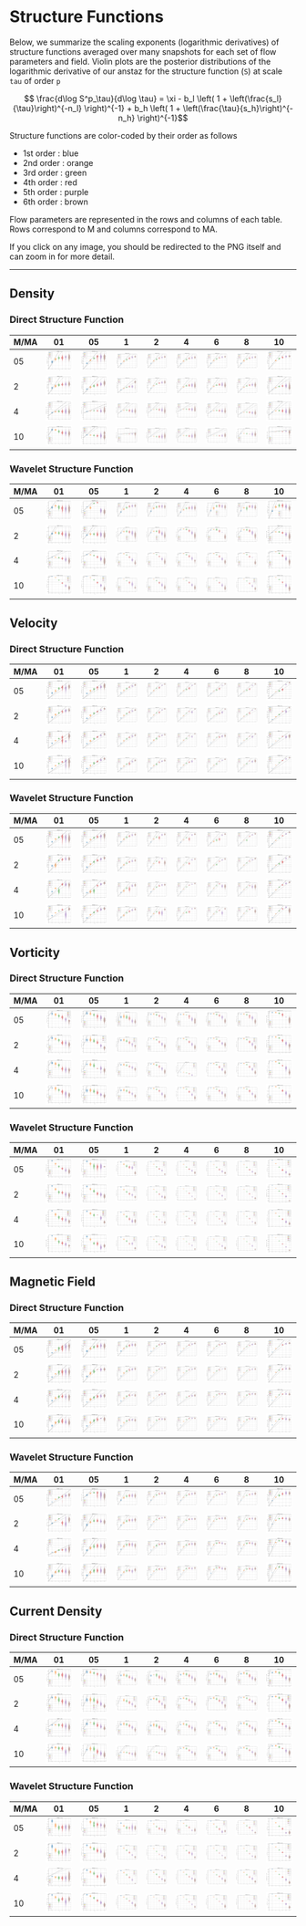 # Structure Functions

Below, we summarize the scaling exponents (logarithmic derivatives) of structure functions averaged over many snapshots for each set of flow parameters and field.
Violin plots are the posterior distributions of the logarithmic derivative of our anstaz for the structure function (`S`) at scale `tau` of order `p`

```math
    \frac{d\log S^p_\tau}{d\log \tau} = \xi  - b_l \left( 1 + \left(\frac{s_l}{\tau}\right)^{-n_l} \right)^{-1} + b_h \left( 1 + \left(\frac{\tau}{s_h}\right)^{-n_h} \right)^{-1}
```

Structure functions are color-coded by their order as follows

  * 1st order : blue
  * 2nd order : orange
  * 3rd order : green
  * 4th order : red
  * 5th order : purple
  * 6th order : brown

Flow parameters are represented in the rows and columns of each table.
Rows correspond to M and columns correspond to MA.

If you click on any image, you should be redirected to the PNG itself and can zoom in for more detail.

---

## Density

### Direct Structure Function

|M/MA| 01 | 05 | 1 | 2 | 4 | 6 | 8 | 10 |
|----|----|----|---|---|---|---|---|----|
| 05 |<img src="M05MA01/w4t-plot-structure-function-ansatz-violin-016_M05MA01_avrg_dens_dsf.png">|<img src="M05MA05/w4t-plot-structure-function-ansatz-violin-016_M05MA05_avrg_dens_dsf.png">|<img src="M05MA1/w4t-plot-structure-function-ansatz-violin-016_M05MA1_avrg_dens_dsf.png">|<img src="M05MA2/w4t-plot-structure-function-ansatz-violin-016_M05MA2_avrg_dens_dsf.png">|<img src="M05MA4/w4t-plot-structure-function-ansatz-violin-016_M05MA4_avrg_dens_dsf.png">|<img src="M05MA6/w4t-plot-structure-function-ansatz-violin-016_M05MA6_avrg_dens_dsf.png">|<img src="M05MA8/w4t-plot-structure-function-ansatz-violin-016_M05MA8_avrg_dens_dsf.png">|<img src="M05MA10/w4t-plot-structure-function-ansatz-violin-016_M05MA10_avrg_dens_dsf.png">|
| 2  |<img src="M2MA01/w4t-plot-structure-function-ansatz-violin-016_M2MA01_avrg_dens_dsf.png">|<img src="M2MA05/w4t-plot-structure-function-ansatz-violin-016_M2MA05_avrg_dens_dsf.png">|<img src="M2MA1/w4t-plot-structure-function-ansatz-violin-016_M2MA1_avrg_dens_dsf.png">|<img src="M2MA2/w4t-plot-structure-function-ansatz-violin-016_M2MA2_avrg_dens_dsf.png">|<img src="M2MA4/w4t-plot-structure-function-ansatz-violin-016_M2MA4_avrg_dens_dsf.png">|<img src="M2MA6/w4t-plot-structure-function-ansatz-violin-016_M2MA6_avrg_dens_dsf.png">|<img src="M2MA8/w4t-plot-structure-function-ansatz-violin-016_M2MA8_avrg_dens_dsf.png">|<img src="M2MA10/w4t-plot-structure-function-ansatz-violin-016_M2MA10_avrg_dens_dsf.png">|
| 4  |<img src="M4MA01/w4t-plot-structure-function-ansatz-violin-016_M4MA01_avrg_dens_dsf.png">|<img src="M4MA05/w4t-plot-structure-function-ansatz-violin-016_M4MA05_avrg_dens_dsf.png">|<img src="M4MA1/w4t-plot-structure-function-ansatz-violin-016_M4MA1_avrg_dens_dsf.png">|<img src="M4MA2/w4t-plot-structure-function-ansatz-violin-016_M4MA2_avrg_dens_dsf.png">|<img src="M4MA4/w4t-plot-structure-function-ansatz-violin-016_M4MA4_avrg_dens_dsf.png">|<img src="M4MA6/w4t-plot-structure-function-ansatz-violin-016_M4MA6_avrg_dens_dsf.png">|<img src="M4MA8/w4t-plot-structure-function-ansatz-violin-016_M4MA8_avrg_dens_dsf.png">|<img src="M4MA10/w4t-plot-structure-function-ansatz-violin-016_M4MA10_avrg_dens_dsf.png">|
| 10 |<img src="M10MA01/w4t-plot-structure-function-ansatz-violin-016_M10MA01_avrg_dens_dsf.png">|<img src="M10MA05/w4t-plot-structure-function-ansatz-violin-016_M10MA05_avrg_dens_dsf.png">|<img src="M10MA1/w4t-plot-structure-function-ansatz-violin-016_M10MA1_avrg_dens_dsf.png">|<img src="M10MA2/w4t-plot-structure-function-ansatz-violin-016_M10MA2_avrg_dens_dsf.png">|<img src="M10MA4/w4t-plot-structure-function-ansatz-violin-016_M10MA4_avrg_dens_dsf.png">|<img src="M10MA6/w4t-plot-structure-function-ansatz-violin-016_M10MA6_avrg_dens_dsf.png">|<img src="M10MA8/w4t-plot-structure-function-ansatz-violin-016_M10MA8_avrg_dens_dsf.png">|<img src="M10MA10/w4t-plot-structure-function-ansatz-violin-016_M10MA10_avrg_dens_dsf.png">|

### Wavelet Structure Function

|M/MA| 01 | 05 | 1 | 2 | 4 | 6 | 8 | 10 |
|----|----|----|---|---|---|---|---|----|
| 05 |<img src="M05MA01/w4t-plot-structure-function-ansatz-violin-016_M05MA01_avrg_dens_wsf.png">|<img src="M05MA05/w4t-plot-structure-function-ansatz-violin-016_M05MA05_avrg_dens_wsf.png">|<img src="M05MA1/w4t-plot-structure-function-ansatz-violin-016_M05MA1_avrg_dens_wsf.png">|<img src="M05MA2/w4t-plot-structure-function-ansatz-violin-016_M05MA2_avrg_dens_wsf.png">|<img src="M05MA4/w4t-plot-structure-function-ansatz-violin-016_M05MA4_avrg_dens_wsf.png">|<img src="M05MA6/w4t-plot-structure-function-ansatz-violin-016_M05MA6_avrg_dens_wsf.png">|<img src="M05MA8/w4t-plot-structure-function-ansatz-violin-016_M05MA8_avrg_dens_wsf.png">|<img src="M05MA10/w4t-plot-structure-function-ansatz-violin-016_M05MA10_avrg_dens_wsf.png">|
| 2  |<img src="M2MA01/w4t-plot-structure-function-ansatz-violin-016_M2MA01_avrg_dens_wsf.png">|<img src="M2MA05/w4t-plot-structure-function-ansatz-violin-016_M2MA05_avrg_dens_wsf.png">|<img src="M2MA1/w4t-plot-structure-function-ansatz-violin-016_M2MA1_avrg_dens_wsf.png">|<img src="M2MA2/w4t-plot-structure-function-ansatz-violin-016_M2MA2_avrg_dens_wsf.png">|<img src="M2MA4/w4t-plot-structure-function-ansatz-violin-016_M2MA4_avrg_dens_wsf.png">|<img src="M2MA6/w4t-plot-structure-function-ansatz-violin-016_M2MA6_avrg_dens_wsf.png">|<img src="M2MA8/w4t-plot-structure-function-ansatz-violin-016_M2MA8_avrg_dens_wsf.png">|<img src="M2MA10/w4t-plot-structure-function-ansatz-violin-016_M2MA10_avrg_dens_wsf.png">|
| 4  |<img src="M4MA01/w4t-plot-structure-function-ansatz-violin-016_M4MA01_avrg_dens_wsf.png">|<img src="M4MA05/w4t-plot-structure-function-ansatz-violin-016_M4MA05_avrg_dens_wsf.png">|<img src="M4MA1/w4t-plot-structure-function-ansatz-violin-016_M4MA1_avrg_dens_wsf.png">|<img src="M4MA2/w4t-plot-structure-function-ansatz-violin-016_M4MA2_avrg_dens_wsf.png">|<img src="M4MA4/w4t-plot-structure-function-ansatz-violin-016_M4MA4_avrg_dens_wsf.png">|<img src="M4MA6/w4t-plot-structure-function-ansatz-violin-016_M4MA6_avrg_dens_wsf.png">|<img src="M4MA8/w4t-plot-structure-function-ansatz-violin-016_M4MA8_avrg_dens_wsf.png">|<img src="M4MA10/w4t-plot-structure-function-ansatz-violin-016_M4MA10_avrg_dens_wsf.png">|
| 10 |<img src="M10MA01/w4t-plot-structure-function-ansatz-violin-016_M10MA01_avrg_dens_wsf.png">|<img src="M10MA05/w4t-plot-structure-function-ansatz-violin-016_M10MA05_avrg_dens_wsf.png">|<img src="M10MA1/w4t-plot-structure-function-ansatz-violin-016_M10MA1_avrg_dens_wsf.png">|<img src="M10MA2/w4t-plot-structure-function-ansatz-violin-016_M10MA2_avrg_dens_wsf.png">|<img src="M10MA4/w4t-plot-structure-function-ansatz-violin-016_M10MA4_avrg_dens_wsf.png">|<img src="M10MA6/w4t-plot-structure-function-ansatz-violin-016_M10MA6_avrg_dens_wsf.png">|<img src="M10MA8/w4t-plot-structure-function-ansatz-violin-016_M10MA8_avrg_dens_wsf.png">|<img src="M10MA10/w4t-plot-structure-function-ansatz-violin-016_M10MA10_avrg_dens_wsf.png">|

## Velocity

### Direct Structure Function

|M/MA| 01 | 05 | 1 | 2 | 4 | 6 | 8 | 10 |
|----|----|----|---|---|---|---|---|----|
| 05 |<img src="M05MA01/w4t-plot-structure-function-ansatz-violin-016_M05MA01_avrg_vel_dsf.png">|<img src="M05MA05/w4t-plot-structure-function-ansatz-violin-016_M05MA05_avrg_vel_dsf.png">|<img src="M05MA1/w4t-plot-structure-function-ansatz-violin-016_M05MA1_avrg_vel_dsf.png">|<img src="M05MA2/w4t-plot-structure-function-ansatz-violin-016_M05MA2_avrg_vel_dsf.png">|<img src="M05MA4/w4t-plot-structure-function-ansatz-violin-016_M05MA4_avrg_vel_dsf.png">|<img src="M05MA6/w4t-plot-structure-function-ansatz-violin-016_M05MA6_avrg_vel_dsf.png">|<img src="M05MA8/w4t-plot-structure-function-ansatz-violin-016_M05MA8_avrg_vel_dsf.png">|<img src="M05MA10/w4t-plot-structure-function-ansatz-violin-016_M05MA10_avrg_vel_dsf.png">|
| 2  |<img src="M2MA01/w4t-plot-structure-function-ansatz-violin-016_M2MA01_avrg_vel_dsf.png">|<img src="M2MA05/w4t-plot-structure-function-ansatz-violin-016_M2MA05_avrg_vel_dsf.png">|<img src="M2MA1/w4t-plot-structure-function-ansatz-violin-016_M2MA1_avrg_vel_dsf.png">|<img src="M2MA2/w4t-plot-structure-function-ansatz-violin-016_M2MA2_avrg_vel_dsf.png">|<img src="M2MA4/w4t-plot-structure-function-ansatz-violin-016_M2MA4_avrg_vel_dsf.png">|<img src="M2MA6/w4t-plot-structure-function-ansatz-violin-016_M2MA6_avrg_vel_dsf.png">|<img src="M2MA8/w4t-plot-structure-function-ansatz-violin-016_M2MA8_avrg_vel_dsf.png">|<img src="M2MA10/w4t-plot-structure-function-ansatz-violin-016_M2MA10_avrg_vel_dsf.png">|
| 4  |<img src="M4MA01/w4t-plot-structure-function-ansatz-violin-016_M4MA01_avrg_vel_dsf.png">|<img src="M4MA05/w4t-plot-structure-function-ansatz-violin-016_M4MA05_avrg_vel_dsf.png">|<img src="M4MA1/w4t-plot-structure-function-ansatz-violin-016_M4MA1_avrg_vel_dsf.png">|<img src="M4MA2/w4t-plot-structure-function-ansatz-violin-016_M4MA2_avrg_vel_dsf.png">|<img src="M4MA4/w4t-plot-structure-function-ansatz-violin-016_M4MA4_avrg_vel_dsf.png">|<img src="M4MA6/w4t-plot-structure-function-ansatz-violin-016_M4MA6_avrg_vel_dsf.png">|<img src="M4MA8/w4t-plot-structure-function-ansatz-violin-016_M4MA8_avrg_vel_dsf.png">|<img src="M4MA10/w4t-plot-structure-function-ansatz-violin-016_M4MA10_avrg_vel_dsf.png">|
| 10 |<img src="M10MA01/w4t-plot-structure-function-ansatz-violin-016_M10MA01_avrg_vel_dsf.png">|<img src="M10MA05/w4t-plot-structure-function-ansatz-violin-016_M10MA05_avrg_vel_dsf.png">|<img src="M10MA1/w4t-plot-structure-function-ansatz-violin-016_M10MA1_avrg_vel_dsf.png">|<img src="M10MA2/w4t-plot-structure-function-ansatz-violin-016_M10MA2_avrg_vel_dsf.png">|<img src="M10MA4/w4t-plot-structure-function-ansatz-violin-016_M10MA4_avrg_vel_dsf.png">|<img src="M10MA6/w4t-plot-structure-function-ansatz-violin-016_M10MA6_avrg_vel_dsf.png">|<img src="M10MA8/w4t-plot-structure-function-ansatz-violin-016_M10MA8_avrg_vel_dsf.png">|<img src="M10MA10/w4t-plot-structure-function-ansatz-violin-016_M10MA10_avrg_vel_dsf.png">|

### Wavelet Structure Function

|M/MA| 01 | 05 | 1 | 2 | 4 | 6 | 8 | 10 |
|----|----|----|---|---|---|---|---|----|
| 05 |<img src="M05MA01/w4t-plot-structure-function-ansatz-violin-016_M05MA01_avrg_vel_wsf.png">|<img src="M05MA05/w4t-plot-structure-function-ansatz-violin-016_M05MA05_avrg_vel_wsf.png">|<img src="M05MA1/w4t-plot-structure-function-ansatz-violin-016_M05MA1_avrg_vel_wsf.png">|<img src="M05MA2/w4t-plot-structure-function-ansatz-violin-016_M05MA2_avrg_vel_wsf.png">|<img src="M05MA4/w4t-plot-structure-function-ansatz-violin-016_M05MA4_avrg_vel_wsf.png">|<img src="M05MA6/w4t-plot-structure-function-ansatz-violin-016_M05MA6_avrg_vel_wsf.png">|<img src="M05MA8/w4t-plot-structure-function-ansatz-violin-016_M05MA8_avrg_vel_wsf.png">|<img src="M05MA10/w4t-plot-structure-function-ansatz-violin-016_M05MA10_avrg_vel_wsf.png">|
| 2  |<img src="M2MA01/w4t-plot-structure-function-ansatz-violin-016_M2MA01_avrg_vel_wsf.png">|<img src="M2MA05/w4t-plot-structure-function-ansatz-violin-016_M2MA05_avrg_vel_wsf.png">|<img src="M2MA1/w4t-plot-structure-function-ansatz-violin-016_M2MA1_avrg_vel_wsf.png">|<img src="M2MA2/w4t-plot-structure-function-ansatz-violin-016_M2MA2_avrg_vel_wsf.png">|<img src="M2MA4/w4t-plot-structure-function-ansatz-violin-016_M2MA4_avrg_vel_wsf.png">|<img src="M2MA6/w4t-plot-structure-function-ansatz-violin-016_M2MA6_avrg_vel_wsf.png">|<img src="M2MA8/w4t-plot-structure-function-ansatz-violin-016_M2MA8_avrg_vel_wsf.png">|<img src="M2MA10/w4t-plot-structure-function-ansatz-violin-016_M2MA10_avrg_vel_wsf.png">|
| 4  |<img src="M4MA01/w4t-plot-structure-function-ansatz-violin-016_M4MA01_avrg_vel_wsf.png">|<img src="M4MA05/w4t-plot-structure-function-ansatz-violin-016_M4MA05_avrg_vel_wsf.png">|<img src="M4MA1/w4t-plot-structure-function-ansatz-violin-016_M4MA1_avrg_vel_wsf.png">|<img src="M4MA2/w4t-plot-structure-function-ansatz-violin-016_M4MA2_avrg_vel_wsf.png">|<img src="M4MA4/w4t-plot-structure-function-ansatz-violin-016_M4MA4_avrg_vel_wsf.png">|<img src="M4MA6/w4t-plot-structure-function-ansatz-violin-016_M4MA6_avrg_vel_wsf.png">|<img src="M4MA8/w4t-plot-structure-function-ansatz-violin-016_M4MA8_avrg_vel_wsf.png">|<img src="M4MA10/w4t-plot-structure-function-ansatz-violin-016_M4MA10_avrg_vel_wsf.png">|
| 10 |<img src="M10MA01/w4t-plot-structure-function-ansatz-violin-016_M10MA01_avrg_vel_wsf.png">|<img src="M10MA05/w4t-plot-structure-function-ansatz-violin-016_M10MA05_avrg_vel_wsf.png">|<img src="M10MA1/w4t-plot-structure-function-ansatz-violin-016_M10MA1_avrg_vel_wsf.png">|<img src="M10MA2/w4t-plot-structure-function-ansatz-violin-016_M10MA2_avrg_vel_wsf.png">|<img src="M10MA4/w4t-plot-structure-function-ansatz-violin-016_M10MA4_avrg_vel_wsf.png">|<img src="M10MA6/w4t-plot-structure-function-ansatz-violin-016_M10MA6_avrg_vel_wsf.png">|<img src="M10MA8/w4t-plot-structure-function-ansatz-violin-016_M10MA8_avrg_vel_wsf.png">|<img src="M10MA10/w4t-plot-structure-function-ansatz-violin-016_M10MA10_avrg_vel_wsf.png">|

## Vorticity

### Direct Structure Function

|M/MA| 01 | 05 | 1 | 2 | 4 | 6 | 8 | 10 |
|----|----|----|---|---|---|---|---|----|
| 05 |<img src="M05MA01/w4t-plot-structure-function-ansatz-violin-016_M05MA01_avrg_vort_dsf.png">|<img src="M05MA05/w4t-plot-structure-function-ansatz-violin-016_M05MA05_avrg_vort_dsf.png">|<img src="M05MA1/w4t-plot-structure-function-ansatz-violin-016_M05MA1_avrg_vort_dsf.png">|<img src="M05MA2/w4t-plot-structure-function-ansatz-violin-016_M05MA2_avrg_vort_dsf.png">|<img src="M05MA4/w4t-plot-structure-function-ansatz-violin-016_M05MA4_avrg_vort_dsf.png">|<img src="M05MA6/w4t-plot-structure-function-ansatz-violin-016_M05MA6_avrg_vort_dsf.png">|<img src="M05MA8/w4t-plot-structure-function-ansatz-violin-016_M05MA8_avrg_vort_dsf.png">|<img src="M05MA10/w4t-plot-structure-function-ansatz-violin-016_M05MA10_avrg_vort_dsf.png">|
| 2  |<img src="M2MA01/w4t-plot-structure-function-ansatz-violin-016_M2MA01_avrg_vort_dsf.png">|<img src="M2MA05/w4t-plot-structure-function-ansatz-violin-016_M2MA05_avrg_vort_dsf.png">|<img src="M2MA1/w4t-plot-structure-function-ansatz-violin-016_M2MA1_avrg_vort_dsf.png">|<img src="M2MA2/w4t-plot-structure-function-ansatz-violin-016_M2MA2_avrg_vort_dsf.png">|<img src="M2MA4/w4t-plot-structure-function-ansatz-violin-016_M2MA4_avrg_vort_dsf.png">|<img src="M2MA6/w4t-plot-structure-function-ansatz-violin-016_M2MA6_avrg_vort_dsf.png">|<img src="M2MA8/w4t-plot-structure-function-ansatz-violin-016_M2MA8_avrg_vort_dsf.png">|<img src="M2MA10/w4t-plot-structure-function-ansatz-violin-016_M2MA10_avrg_vort_dsf.png">|
| 4  |<img src="M4MA01/w4t-plot-structure-function-ansatz-violin-016_M4MA01_avrg_vort_dsf.png">|<img src="M4MA05/w4t-plot-structure-function-ansatz-violin-016_M4MA05_avrg_vort_dsf.png">|<img src="M4MA1/w4t-plot-structure-function-ansatz-violin-016_M4MA1_avrg_vort_dsf.png">|<img src="M4MA2/w4t-plot-structure-function-ansatz-violin-016_M4MA2_avrg_vort_dsf.png">|<img src="M4MA4/w4t-plot-structure-function-ansatz-violin-016_M4MA4_avrg_vort_dsf.png">|<img src="M4MA6/w4t-plot-structure-function-ansatz-violin-016_M4MA6_avrg_vort_dsf.png">|<img src="M4MA8/w4t-plot-structure-function-ansatz-violin-016_M4MA8_avrg_vort_dsf.png">|<img src="M4MA10/w4t-plot-structure-function-ansatz-violin-016_M4MA10_avrg_vort_dsf.png">|
| 10 |<img src="M10MA01/w4t-plot-structure-function-ansatz-violin-016_M10MA01_avrg_vort_dsf.png">|<img src="M10MA05/w4t-plot-structure-function-ansatz-violin-016_M10MA05_avrg_vort_dsf.png">|<img src="M10MA1/w4t-plot-structure-function-ansatz-violin-016_M10MA1_avrg_vort_dsf.png">|<img src="M10MA2/w4t-plot-structure-function-ansatz-violin-016_M10MA2_avrg_vort_dsf.png">|<img src="M10MA4/w4t-plot-structure-function-ansatz-violin-016_M10MA4_avrg_vort_dsf.png">|<img src="M10MA6/w4t-plot-structure-function-ansatz-violin-016_M10MA6_avrg_vort_dsf.png">|<img src="M10MA8/w4t-plot-structure-function-ansatz-violin-016_M10MA8_avrg_vort_dsf.png">|<img src="M10MA10/w4t-plot-structure-function-ansatz-violin-016_M10MA10_avrg_vort_dsf.png">|

### Wavelet Structure Function

|M/MA| 01 | 05 | 1 | 2 | 4 | 6 | 8 | 10 |
|----|----|----|---|---|---|---|---|----|
| 05 |<img src="M05MA01/w4t-plot-structure-function-ansatz-violin-016_M05MA01_avrg_vort_wsf.png">|<img src="M05MA05/w4t-plot-structure-function-ansatz-violin-016_M05MA05_avrg_vort_wsf.png">|<img src="M05MA1/w4t-plot-structure-function-ansatz-violin-016_M05MA1_avrg_vort_wsf.png">|<img src="M05MA2/w4t-plot-structure-function-ansatz-violin-016_M05MA2_avrg_vort_wsf.png">|<img src="M05MA4/w4t-plot-structure-function-ansatz-violin-016_M05MA4_avrg_vort_wsf.png">|<img src="M05MA6/w4t-plot-structure-function-ansatz-violin-016_M05MA6_avrg_vort_wsf.png">|<img src="M05MA8/w4t-plot-structure-function-ansatz-violin-016_M05MA8_avrg_vort_wsf.png">|<img src="M05MA10/w4t-plot-structure-function-ansatz-violin-016_M05MA10_avrg_vort_wsf.png">|
| 2  |<img src="M2MA01/w4t-plot-structure-function-ansatz-violin-016_M2MA01_avrg_vort_wsf.png">|<img src="M2MA05/w4t-plot-structure-function-ansatz-violin-016_M2MA05_avrg_vort_wsf.png">|<img src="M2MA1/w4t-plot-structure-function-ansatz-violin-016_M2MA1_avrg_vort_wsf.png">|<img src="M2MA2/w4t-plot-structure-function-ansatz-violin-016_M2MA2_avrg_vort_wsf.png">|<img src="M2MA4/w4t-plot-structure-function-ansatz-violin-016_M2MA4_avrg_vort_wsf.png">|<img src="M2MA6/w4t-plot-structure-function-ansatz-violin-016_M2MA6_avrg_vort_wsf.png">|<img src="M2MA8/w4t-plot-structure-function-ansatz-violin-016_M2MA8_avrg_vort_wsf.png">|<img src="M2MA10/w4t-plot-structure-function-ansatz-violin-016_M2MA10_avrg_vort_wsf.png">|
| 4  |<img src="M4MA01/w4t-plot-structure-function-ansatz-violin-016_M4MA01_avrg_vort_wsf.png">|<img src="M4MA05/w4t-plot-structure-function-ansatz-violin-016_M4MA05_avrg_vort_wsf.png">|<img src="M4MA1/w4t-plot-structure-function-ansatz-violin-016_M4MA1_avrg_vort_wsf.png">|<img src="M4MA2/w4t-plot-structure-function-ansatz-violin-016_M4MA2_avrg_vort_wsf.png">|<img src="M4MA4/w4t-plot-structure-function-ansatz-violin-016_M4MA4_avrg_vort_wsf.png">|<img src="M4MA6/w4t-plot-structure-function-ansatz-violin-016_M4MA6_avrg_vort_wsf.png">|<img src="M4MA8/w4t-plot-structure-function-ansatz-violin-016_M4MA8_avrg_vort_wsf.png">|<img src="M4MA10/w4t-plot-structure-function-ansatz-violin-016_M4MA10_avrg_vort_wsf.png">|
| 10 |<img src="M10MA01/w4t-plot-structure-function-ansatz-violin-016_M10MA01_avrg_vort_wsf.png">|<img src="M10MA05/w4t-plot-structure-function-ansatz-violin-016_M10MA05_avrg_vort_wsf.png">|<img src="M10MA1/w4t-plot-structure-function-ansatz-violin-016_M10MA1_avrg_vort_wsf.png">|<img src="M10MA2/w4t-plot-structure-function-ansatz-violin-016_M10MA2_avrg_vort_wsf.png">|<img src="M10MA4/w4t-plot-structure-function-ansatz-violin-016_M10MA4_avrg_vort_wsf.png">|<img src="M10MA6/w4t-plot-structure-function-ansatz-violin-016_M10MA6_avrg_vort_wsf.png">|<img src="M10MA8/w4t-plot-structure-function-ansatz-violin-016_M10MA8_avrg_vort_wsf.png">|<img src="M10MA10/w4t-plot-structure-function-ansatz-violin-016_M10MA10_avrg_vort_wsf.png">|

## Magnetic Field

### Direct Structure Function

|M/MA| 01 | 05 | 1 | 2 | 4 | 6 | 8 | 10 |
|----|----|----|---|---|---|---|---|----|
| 05 |<img src="M05MA01/w4t-plot-structure-function-ansatz-violin-016_M05MA01_avrg_mag_dsf.png">|<img src="M05MA05/w4t-plot-structure-function-ansatz-violin-016_M05MA05_avrg_mag_dsf.png">|<img src="M05MA1/w4t-plot-structure-function-ansatz-violin-016_M05MA1_avrg_mag_dsf.png">|<img src="M05MA2/w4t-plot-structure-function-ansatz-violin-016_M05MA2_avrg_mag_dsf.png">|<img src="M05MA4/w4t-plot-structure-function-ansatz-violin-016_M05MA4_avrg_mag_dsf.png">|<img src="M05MA6/w4t-plot-structure-function-ansatz-violin-016_M05MA6_avrg_mag_dsf.png">|<img src="M05MA8/w4t-plot-structure-function-ansatz-violin-016_M05MA8_avrg_mag_dsf.png">|<img src="M05MA10/w4t-plot-structure-function-ansatz-violin-016_M05MA10_avrg_mag_dsf.png">|
| 2  |<img src="M2MA01/w4t-plot-structure-function-ansatz-violin-016_M2MA01_avrg_mag_dsf.png">|<img src="M2MA05/w4t-plot-structure-function-ansatz-violin-016_M2MA05_avrg_mag_dsf.png">|<img src="M2MA1/w4t-plot-structure-function-ansatz-violin-016_M2MA1_avrg_mag_dsf.png">|<img src="M2MA2/w4t-plot-structure-function-ansatz-violin-016_M2MA2_avrg_mag_dsf.png">|<img src="M2MA4/w4t-plot-structure-function-ansatz-violin-016_M2MA4_avrg_mag_dsf.png">|<img src="M2MA6/w4t-plot-structure-function-ansatz-violin-016_M2MA6_avrg_mag_dsf.png">|<img src="M2MA8/w4t-plot-structure-function-ansatz-violin-016_M2MA8_avrg_mag_dsf.png">|<img src="M2MA10/w4t-plot-structure-function-ansatz-violin-016_M2MA10_avrg_mag_dsf.png">|
| 4  |<img src="M4MA01/w4t-plot-structure-function-ansatz-violin-016_M4MA01_avrg_mag_dsf.png">|<img src="M4MA05/w4t-plot-structure-function-ansatz-violin-016_M4MA05_avrg_mag_dsf.png">|<img src="M4MA1/w4t-plot-structure-function-ansatz-violin-016_M4MA1_avrg_mag_dsf.png">|<img src="M4MA2/w4t-plot-structure-function-ansatz-violin-016_M4MA2_avrg_mag_dsf.png">|<img src="M4MA4/w4t-plot-structure-function-ansatz-violin-016_M4MA4_avrg_mag_dsf.png">|<img src="M4MA6/w4t-plot-structure-function-ansatz-violin-016_M4MA6_avrg_mag_dsf.png">|<img src="M4MA8/w4t-plot-structure-function-ansatz-violin-016_M4MA8_avrg_mag_dsf.png">|<img src="M4MA10/w4t-plot-structure-function-ansatz-violin-016_M4MA10_avrg_mag_dsf.png">|
| 10 |<img src="M10MA01/w4t-plot-structure-function-ansatz-violin-016_M10MA01_avrg_mag_dsf.png">|<img src="M10MA05/w4t-plot-structure-function-ansatz-violin-016_M10MA05_avrg_mag_dsf.png">|<img src="M10MA1/w4t-plot-structure-function-ansatz-violin-016_M10MA1_avrg_mag_dsf.png">|<img src="M10MA2/w4t-plot-structure-function-ansatz-violin-016_M10MA2_avrg_mag_dsf.png">|<img src="M10MA4/w4t-plot-structure-function-ansatz-violin-016_M10MA4_avrg_mag_dsf.png">|<img src="M10MA6/w4t-plot-structure-function-ansatz-violin-016_M10MA6_avrg_mag_dsf.png">|<img src="M10MA8/w4t-plot-structure-function-ansatz-violin-016_M10MA8_avrg_mag_dsf.png">|<img src="M10MA10/w4t-plot-structure-function-ansatz-violin-016_M10MA10_avrg_mag_dsf.png">|

### Wavelet Structure Function

|M/MA| 01 | 05 | 1 | 2 | 4 | 6 | 8 | 10 |
|----|----|----|---|---|---|---|---|----|
| 05 |<img src="M05MA01/w4t-plot-structure-function-ansatz-violin-016_M05MA01_avrg_mag_wsf.png">|<img src="M05MA05/w4t-plot-structure-function-ansatz-violin-016_M05MA05_avrg_mag_wsf.png">|<img src="M05MA1/w4t-plot-structure-function-ansatz-violin-016_M05MA1_avrg_mag_wsf.png">|<img src="M05MA2/w4t-plot-structure-function-ansatz-violin-016_M05MA2_avrg_mag_wsf.png">|<img src="M05MA4/w4t-plot-structure-function-ansatz-violin-016_M05MA4_avrg_mag_wsf.png">|<img src="M05MA6/w4t-plot-structure-function-ansatz-violin-016_M05MA6_avrg_mag_wsf.png">|<img src="M05MA8/w4t-plot-structure-function-ansatz-violin-016_M05MA8_avrg_mag_wsf.png">|<img src="M05MA10/w4t-plot-structure-function-ansatz-violin-016_M05MA10_avrg_mag_wsf.png">|
| 2  |<img src="M2MA01/w4t-plot-structure-function-ansatz-violin-016_M2MA01_avrg_mag_wsf.png">|<img src="M2MA05/w4t-plot-structure-function-ansatz-violin-016_M2MA05_avrg_mag_wsf.png">|<img src="M2MA1/w4t-plot-structure-function-ansatz-violin-016_M2MA1_avrg_mag_wsf.png">|<img src="M2MA2/w4t-plot-structure-function-ansatz-violin-016_M2MA2_avrg_mag_wsf.png">|<img src="M2MA4/w4t-plot-structure-function-ansatz-violin-016_M2MA4_avrg_mag_wsf.png">|<img src="M2MA6/w4t-plot-structure-function-ansatz-violin-016_M2MA6_avrg_mag_wsf.png">|<img src="M2MA8/w4t-plot-structure-function-ansatz-violin-016_M2MA8_avrg_mag_wsf.png">|<img src="M2MA10/w4t-plot-structure-function-ansatz-violin-016_M2MA10_avrg_mag_wsf.png">|
| 4  |<img src="M4MA01/w4t-plot-structure-function-ansatz-violin-016_M4MA01_avrg_mag_wsf.png">|<img src="M4MA05/w4t-plot-structure-function-ansatz-violin-016_M4MA05_avrg_mag_wsf.png">|<img src="M4MA1/w4t-plot-structure-function-ansatz-violin-016_M4MA1_avrg_mag_wsf.png">|<img src="M4MA2/w4t-plot-structure-function-ansatz-violin-016_M4MA2_avrg_mag_wsf.png">|<img src="M4MA4/w4t-plot-structure-function-ansatz-violin-016_M4MA4_avrg_mag_wsf.png">|<img src="M4MA6/w4t-plot-structure-function-ansatz-violin-016_M4MA6_avrg_mag_wsf.png">|<img src="M4MA8/w4t-plot-structure-function-ansatz-violin-016_M4MA8_avrg_mag_wsf.png">|<img src="M4MA10/w4t-plot-structure-function-ansatz-violin-016_M4MA10_avrg_mag_wsf.png">|
| 10 |<img src="M10MA01/w4t-plot-structure-function-ansatz-violin-016_M10MA01_avrg_mag_wsf.png">|<img src="M10MA05/w4t-plot-structure-function-ansatz-violin-016_M10MA05_avrg_mag_wsf.png">|<img src="M10MA1/w4t-plot-structure-function-ansatz-violin-016_M10MA1_avrg_mag_wsf.png">|<img src="M10MA2/w4t-plot-structure-function-ansatz-violin-016_M10MA2_avrg_mag_wsf.png">|<img src="M10MA4/w4t-plot-structure-function-ansatz-violin-016_M10MA4_avrg_mag_wsf.png">|<img src="M10MA6/w4t-plot-structure-function-ansatz-violin-016_M10MA6_avrg_mag_wsf.png">|<img src="M10MA8/w4t-plot-structure-function-ansatz-violin-016_M10MA8_avrg_mag_wsf.png">|<img src="M10MA10/w4t-plot-structure-function-ansatz-violin-016_M10MA10_avrg_mag_wsf.png">|

## Current Density

### Direct Structure Function

|M/MA| 01 | 05 | 1 | 2 | 4 | 6 | 8 | 10 |
|----|----|----|---|---|---|---|---|----|
| 05 |<img src="M05MA01/w4t-plot-structure-function-ansatz-violin-016_M05MA01_avrg_curr_dsf.png">|<img src="M05MA05/w4t-plot-structure-function-ansatz-violin-016_M05MA05_avrg_curr_dsf.png">|<img src="M05MA1/w4t-plot-structure-function-ansatz-violin-016_M05MA1_avrg_curr_dsf.png">|<img src="M05MA2/w4t-plot-structure-function-ansatz-violin-016_M05MA2_avrg_curr_dsf.png">|<img src="M05MA4/w4t-plot-structure-function-ansatz-violin-016_M05MA4_avrg_curr_dsf.png">|<img src="M05MA6/w4t-plot-structure-function-ansatz-violin-016_M05MA6_avrg_curr_dsf.png">|<img src="M05MA8/w4t-plot-structure-function-ansatz-violin-016_M05MA8_avrg_curr_dsf.png">|<img src="M05MA10/w4t-plot-structure-function-ansatz-violin-016_M05MA10_avrg_curr_dsf.png">|
| 2  |<img src="M2MA01/w4t-plot-structure-function-ansatz-violin-016_M2MA01_avrg_curr_dsf.png">|<img src="M2MA05/w4t-plot-structure-function-ansatz-violin-016_M2MA05_avrg_curr_dsf.png">|<img src="M2MA1/w4t-plot-structure-function-ansatz-violin-016_M2MA1_avrg_curr_dsf.png">|<img src="M2MA2/w4t-plot-structure-function-ansatz-violin-016_M2MA2_avrg_curr_dsf.png">|<img src="M2MA4/w4t-plot-structure-function-ansatz-violin-016_M2MA4_avrg_curr_dsf.png">|<img src="M2MA6/w4t-plot-structure-function-ansatz-violin-016_M2MA6_avrg_curr_dsf.png">|<img src="M2MA8/w4t-plot-structure-function-ansatz-violin-016_M2MA8_avrg_curr_dsf.png">|<img src="M2MA10/w4t-plot-structure-function-ansatz-violin-016_M2MA10_avrg_curr_dsf.png">|
| 4  |<img src="M4MA01/w4t-plot-structure-function-ansatz-violin-016_M4MA01_avrg_curr_dsf.png">|<img src="M4MA05/w4t-plot-structure-function-ansatz-violin-016_M4MA05_avrg_curr_dsf.png">|<img src="M4MA1/w4t-plot-structure-function-ansatz-violin-016_M4MA1_avrg_curr_dsf.png">|<img src="M4MA2/w4t-plot-structure-function-ansatz-violin-016_M4MA2_avrg_curr_dsf.png">|<img src="M4MA4/w4t-plot-structure-function-ansatz-violin-016_M4MA4_avrg_curr_dsf.png">|<img src="M4MA6/w4t-plot-structure-function-ansatz-violin-016_M4MA6_avrg_curr_dsf.png">|<img src="M4MA8/w4t-plot-structure-function-ansatz-violin-016_M4MA8_avrg_curr_dsf.png">|<img src="M4MA10/w4t-plot-structure-function-ansatz-violin-016_M4MA10_avrg_curr_dsf.png">|
| 10 |<img src="M10MA01/w4t-plot-structure-function-ansatz-violin-016_M10MA01_avrg_curr_dsf.png">|<img src="M10MA05/w4t-plot-structure-function-ansatz-violin-016_M10MA05_avrg_curr_dsf.png">|<img src="M10MA1/w4t-plot-structure-function-ansatz-violin-016_M10MA1_avrg_curr_dsf.png">|<img src="M10MA2/w4t-plot-structure-function-ansatz-violin-016_M10MA2_avrg_curr_dsf.png">|<img src="M10MA4/w4t-plot-structure-function-ansatz-violin-016_M10MA4_avrg_curr_dsf.png">|<img src="M10MA6/w4t-plot-structure-function-ansatz-violin-016_M10MA6_avrg_curr_dsf.png">|<img src="M10MA8/w4t-plot-structure-function-ansatz-violin-016_M10MA8_avrg_curr_dsf.png">|<img src="M10MA10/w4t-plot-structure-function-ansatz-violin-016_M10MA10_avrg_curr_dsf.png">|

### Wavelet Structure Function

|M/MA| 01 | 05 | 1 | 2 | 4 | 6 | 8 | 10 |
|----|----|----|---|---|---|---|---|----|
| 05 |<img src="M05MA01/w4t-plot-structure-function-ansatz-violin-016_M05MA01_avrg_curr_wsf.png">|<img src="M05MA05/w4t-plot-structure-function-ansatz-violin-016_M05MA05_avrg_curr_wsf.png">|<img src="M05MA1/w4t-plot-structure-function-ansatz-violin-016_M05MA1_avrg_curr_wsf.png">|<img src="M05MA2/w4t-plot-structure-function-ansatz-violin-016_M05MA2_avrg_curr_wsf.png">|<img src="M05MA4/w4t-plot-structure-function-ansatz-violin-016_M05MA4_avrg_curr_wsf.png">|<img src="M05MA6/w4t-plot-structure-function-ansatz-violin-016_M05MA6_avrg_curr_wsf.png">|<img src="M05MA8/w4t-plot-structure-function-ansatz-violin-016_M05MA8_avrg_curr_wsf.png">|<img src="M05MA10/w4t-plot-structure-function-ansatz-violin-016_M05MA10_avrg_curr_wsf.png">|
| 2  |<img src="M2MA01/w4t-plot-structure-function-ansatz-violin-016_M2MA01_avrg_curr_wsf.png">|<img src="M2MA05/w4t-plot-structure-function-ansatz-violin-016_M2MA05_avrg_curr_wsf.png">|<img src="M2MA1/w4t-plot-structure-function-ansatz-violin-016_M2MA1_avrg_curr_wsf.png">|<img src="M2MA2/w4t-plot-structure-function-ansatz-violin-016_M2MA2_avrg_curr_wsf.png">|<img src="M2MA4/w4t-plot-structure-function-ansatz-violin-016_M2MA4_avrg_curr_wsf.png">|<img src="M2MA6/w4t-plot-structure-function-ansatz-violin-016_M2MA6_avrg_curr_wsf.png">|<img src="M2MA8/w4t-plot-structure-function-ansatz-violin-016_M2MA8_avrg_curr_wsf.png">|<img src="M2MA10/w4t-plot-structure-function-ansatz-violin-016_M2MA10_avrg_curr_wsf.png">|
| 4  |<img src="M4MA01/w4t-plot-structure-function-ansatz-violin-016_M4MA01_avrg_curr_wsf.png">|<img src="M4MA05/w4t-plot-structure-function-ansatz-violin-016_M4MA05_avrg_curr_wsf.png">|<img src="M4MA1/w4t-plot-structure-function-ansatz-violin-016_M4MA1_avrg_curr_wsf.png">|<img src="M4MA2/w4t-plot-structure-function-ansatz-violin-016_M4MA2_avrg_curr_wsf.png">|<img src="M4MA4/w4t-plot-structure-function-ansatz-violin-016_M4MA4_avrg_curr_wsf.png">|<img src="M4MA6/w4t-plot-structure-function-ansatz-violin-016_M4MA6_avrg_curr_wsf.png">|<img src="M4MA8/w4t-plot-structure-function-ansatz-violin-016_M4MA8_avrg_curr_wsf.png">|<img src="M4MA10/w4t-plot-structure-function-ansatz-violin-016_M4MA10_avrg_curr_wsf.png">|
| 10 |<img src="M10MA01/w4t-plot-structure-function-ansatz-violin-016_M10MA01_avrg_curr_wsf.png">|<img src="M10MA05/w4t-plot-structure-function-ansatz-violin-016_M10MA05_avrg_curr_wsf.png">|<img src="M10MA1/w4t-plot-structure-function-ansatz-violin-016_M10MA1_avrg_curr_wsf.png">|<img src="M10MA2/w4t-plot-structure-function-ansatz-violin-016_M10MA2_avrg_curr_wsf.png">|<img src="M10MA4/w4t-plot-structure-function-ansatz-violin-016_M10MA4_avrg_curr_wsf.png">|<img src="M10MA6/w4t-plot-structure-function-ansatz-violin-016_M10MA6_avrg_curr_wsf.png">|<img src="M10MA8/w4t-plot-structure-function-ansatz-violin-016_M10MA8_avrg_curr_wsf.png">|<img src="M10MA10/w4t-plot-structure-function-ansatz-violin-016_M10MA10_avrg_curr_wsf.png">|
